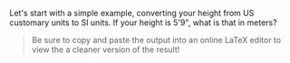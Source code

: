 Let's start with a simple example, converting your height from US customary units to SI units. If your height is 5'9", what is that in meters?

> Be sure to copy and paste the output into an online LaTeX editor to view the a cleaner version of the result!
